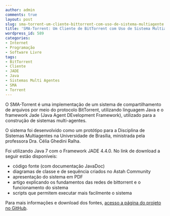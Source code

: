 ```yaml
---
author: admin
comments: true
layout: post
slug: sma-torrent-um-cliente-bittorrent-com-uso-de-sistema-multiagente
title: 'SMA-Torrent: Um Cliente de BitTorrent com Uso de Sistema Multiagente'
wordpress_id: 589
categories:
- Internet
- Programação
- Software Livre
tags:
- BitTorrent
- Cliente
- JADE
- Java
- Sistemas Multi Agentes
- SMA
- Torrent
---
```


O SMA-Torrent é uma implementação de um sistema de compartilhamento de arquivos por meio do protocolo BitTorrent, utilizando linguagem Java e o framework Jade (Java Agent DEvelopment Framework), utilizado para a construção de sistemas multi-agentes.

O sistema foi desenvolvido como um protótipo para a Disciplina de Sistemas Multiagentes na Universidade de Brasília, ministrada pela professora Dra. Célia Ghedini Ralha.

Foi utilizando Java 7 com o Framework JADE 4.4.0.  No link de download a seguir estão disponíveis:

- código fonte (com documentação JavaDoc)
- diagramas de classe e de sequência criados no Astah Community
- apresentação do sistema em PDF
- artigo explicando os fundamentos das redes de bittorrent e o funcionamento do sistema
- scripts que permitem executar mais facilmente o sistema


Para mais informações e download dos fontes, [acesso a página do projeto no GitHub](https://github.com/manoelcampos/SMA-Torrent).
